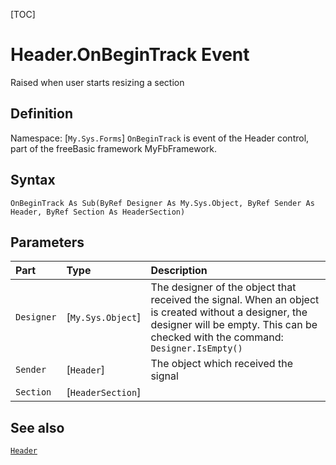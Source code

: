 [TOC]
# Header.OnBeginTrack Event
Raised when user starts resizing a section
## Definition
Namespace: [`My.Sys.Forms`]
`OnBeginTrack` is event of the Header control, part of the freeBasic framework MyFbFramework.
## Syntax
```freeBasic
OnBeginTrack As Sub(ByRef Designer As My.Sys.Object, ByRef Sender As Header, ByRef Section As HeaderSection)
```

## Parameters

|Part|Type|Description|
| :------------ | :------------ | :------------ |
|`Designer`|[`My.Sys.Object`]|The designer of the object that received the signal. When an object is created without a designer, the designer will be empty. This can be checked with the command: `Designer.IsEmpty()`|
|`Sender`|[`Header`]|The object which received the signal|
|`Section`|[`HeaderSection`]||

## See also
[`Header`](Header.md)
